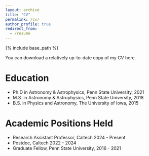 ```yaml
---
layout: archive
title: "CV"
permalink: /cv/
author_profile: true
redirect_from:
  - /resume
---
```


{% include base_path %}

You can download a relatively up-to-date copy of my CV here. 

Education
======
* Ph.D in Astronomy & Astrophysics, Penn State University, 2021
* M.S. in Astronomy & Astrophysics, Penn State University, 2018
* B.S. in Physics and Astronomy, The University of Iowa, 2015

Academic Positions Held
======
* Research Assistant Professor, Caltech 2024 - Present
* Postdoc, Caltech 2022 - 2024
* Graduate Fellow, Penn State University, 2016 - 2021


